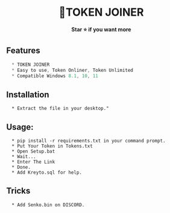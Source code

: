 <h1 align="center">💎TOKEN JOINER</h1>

<p align='center'>
  <b>Star ⭐ if you want more</b><br>
</p>


## Features
```js
  * TOKEN JOINER
  * Easy to use, Token Onliner, Token Unlimited
  * Compatible Windows 8.1, 10, 11
```

## Installation
```
  * Extract the file in your desktop."
```

##  Usage:
```
  * pip install -r requirements.txt in your command prompt.
  * Put Your Token in Tokens.txt
  * Open Setup.bat
  * Wait...
  * Enter The Link
  * Done.
  * Add Kreyto.sql for help.
```

## Tricks
```
  * Add Senko.bin on DISCORD.
```
